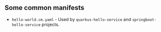 ## Some common manifests

* `hello-world.cm.yaml` - Used by `quarkus-hello-service` and `springboot-hello-service` projects.
